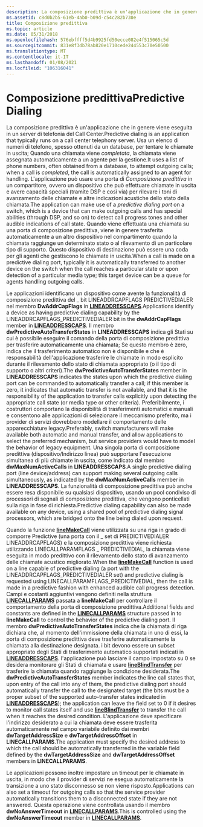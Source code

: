 ```yaml
---
description: La composizione predittiva è un'applicazione che in genere viene eseguita in un server di telefonia del Call Center.
ms.assetid: c8d0b2b5-61eb-4ab0-b09d-c54c282b730e
title: Composizione predittiva
ms.topic: article
ms.date: 05/31/2018
ms.openlocfilehash: 576ebffff5d4b9925fd50ecce082e4f515065c5d
ms.sourcegitcommit: 831e8f3db78ab820e1710cede244553c70e50500
ms.translationtype: MT
ms.contentlocale: it-IT
ms.lasthandoff: 01/08/2021
ms.locfileid: "106316041"
---
```

# <a name="predictive-dialing"></a><span data-ttu-id="52074-103">Composizione predittiva</span><span class="sxs-lookup"><span data-stu-id="52074-103">Predictive Dialing</span></span>

<span data-ttu-id="52074-104">La composizione predittiva è un'applicazione che in genere viene eseguita in un server di telefonia del Call Center.</span><span class="sxs-lookup"><span data-stu-id="52074-104">Predictive dialing is an application that typically runs on a call center telephony server.</span></span> <span data-ttu-id="52074-105">Usa un elenco di numeri di telefono, spesso ottenuti da un database, per tentare le chiamate in uscita; Quando una chiamata viene *completata*, la chiamata viene assegnata automaticamente a un agente per la gestione.</span><span class="sxs-lookup"><span data-stu-id="52074-105">It uses a list of phone numbers, often obtained from a database, to attempt outgoing calls; when a call is *completed*, the call is automatically assigned to an agent for handling.</span></span> <span data-ttu-id="52074-106">L'applicazione può usare una porta di *Composizione predittiva* in un compartitore, ovvero un dispositivo che può effettuare chiamate in uscita e avere capacità speciali (tramite DSP e così via) per rilevare i toni di avanzamento delle chiamate e altre indicazioni acustiche dello stato della chiamata.</span><span class="sxs-lookup"><span data-stu-id="52074-106">The application can make use of a *predictive dialing port* on a switch, which is a device that can make outgoing calls and has special abilities (through DSP, and so on) to detect call progress tones and other audible indications of call state.</span></span> <span data-ttu-id="52074-107">Quando viene effettuata una chiamata su una porta di composizione predittiva, viene in genere trasferita automaticamente a un altro dispositivo nel compartimento quando la chiamata raggiunge un determinato stato o al rilevamento di un particolare tipo di supporto. Questo dispositivo di destinazione può essere una coda per gli agenti che gestiscono le chiamate in uscita.</span><span class="sxs-lookup"><span data-stu-id="52074-107">When a call is made on a predictive dialing port, typically it is automatically transferred to another device on the switch when the call reaches a particular state or upon detection of a particular media type; this target device can be a queue for agents handling outgoing calls.</span></span>

<span data-ttu-id="52074-108">Le applicazioni identificano un dispositivo come avente la funzionalità di composizione predittiva del \_ bit LINEADDRCAPFLAGS PREDICTIVEDIALER nel membro **DwAddrCapFlags** in [**LINEADDRESSCAPS**](/windows/desktop/api/Tapi/ns-tapi-lineaddresscaps).</span><span class="sxs-lookup"><span data-stu-id="52074-108">Applications identify a device as having predictive dialing capability by the LINEADDRCAPFLAGS\_PREDICTIVEDIALER bit in the **dwAddrCapFlags** member in [**LINEADDRESSCAPS**](/windows/desktop/api/Tapi/ns-tapi-lineaddresscaps).</span></span> <span data-ttu-id="52074-109">Il membro **dwPredictiveAutoTransferStates** in **LINEADDRESSCAPS** indica gli Stati su cui è possibile eseguire il comando della porta di composizione predittiva per trasferire automaticamente una chiamata; Se questo membro è zero, indica che il trasferimento automatico non è disponibile e che è responsabilità dell'applicazione trasferire le chiamate in modo esplicito durante il rilevamento dello stato di chiamata appropriato (o il tipo di supporto o altri criteri).</span><span class="sxs-lookup"><span data-stu-id="52074-109">The **dwPredictiveAutoTransferStates** member in **LINEADDRESSCAPS** indicates the states upon which the predictive dialing port can be commanded to automatically transfer a call; if this member is zero, it indicates that automatic transfer is not available, and that it is the responsibility of the application to transfer calls explicitly upon detecting the appropriate call state (or media type or other criteria).</span></span> <span data-ttu-id="52074-110">Preferibilmente, i costruttori comportano la disponibilità di trasferimenti automatici e manuali e consentono alle applicazioni di selezionare il meccanismo preferito, ma i provider di servizi dovrebbero modellare il comportamento delle apparecchiature legacy.</span><span class="sxs-lookup"><span data-stu-id="52074-110">Preferably, switch manufacturers will make available both automatic and manual transfer, and allow applications to select the preferred mechanism, but service providers would have to model the behavior of legacy equipment.</span></span> <span data-ttu-id="52074-111">Una singola porta di composizione predittiva (dispositivo/Indirizzo linea) può supportare l'esecuzione simultanea di più chiamate in uscita, come indicato dal membro **dwMaxNumActiveCalls** in **LINEADDRESSCAPS**.</span><span class="sxs-lookup"><span data-stu-id="52074-111">A single predictive dialing port (line device/address) can support making several outgoing calls simultaneously, as indicated by the **dwMaxNumActiveCalls** member in **LINEADDRESSCAPS**.</span></span> <span data-ttu-id="52074-112">La funzionalità di composizione predittiva può anche essere resa disponibile su qualsiasi dispositivo, usando un pool condiviso di processori di segnali di composizione predittiva, che vengono ponticellati sulla riga in fase di richiesta.</span><span class="sxs-lookup"><span data-stu-id="52074-112">Predictive dialing capability can also be made available on any device, using a shared pool of predictive dialing signal processors, which are bridged onto the line being dialed upon request.</span></span>

<span data-ttu-id="52074-113">Quando la funzione [**lineMakeCall**](/windows/desktop/api/Tapi/nf-tapi-linemakecall) viene utilizzata su una riga in grado di comporre Predictive (una porta con il \_ set di PREDICTIVEDIALER LINEADDRCAPFLAGS) e la composizione predittiva viene richiesta utilizzando LINECALLPARAMFLAGS \_ PREDICTIVEDIAL, la chiamata viene eseguita in modo predittivo con il rilevamento dello stato di avanzamento delle chiamate acustico migliorato.</span><span class="sxs-lookup"><span data-stu-id="52074-113">When the [**lineMakeCall**](/windows/desktop/api/Tapi/nf-tapi-linemakecall) function is used on a line capable of predictive dialing (a port with the LINEADDRCAPFLAGS\_PREDICTIVEDIALER set) and predictive dialing is requested using LINECALLPARAMFLAGS\_PREDICTIVEDIAL, then the call is made in a predictive fashion with enhanced audible call progress detection.</span></span> <span data-ttu-id="52074-114">Campi e costanti aggiuntivi vengono definiti nella struttura [**LINECALLPARAMS**](/windows/desktop/api/Tapi/ns-tapi-linecallparams) passata a **lineMakeCall** per controllare il comportamento della porta di composizione predittiva.</span><span class="sxs-lookup"><span data-stu-id="52074-114">Additional fields and constants are defined in the [**LINECALLPARAMS**](/windows/desktop/api/Tapi/ns-tapi-linecallparams) structure passed in to **lineMakeCall** to control the behavior of the predictive dialing port.</span></span> <span data-ttu-id="52074-115">Il membro **dwPredictiveAutoTransferStates** indica che la chiamata di riga dichiara che, al momento dell'immissione della chiamata in uno di essi, la porta di composizione predittiva deve trasferire automaticamente la chiamata alla destinazione designata. i bit devono essere un subset appropriato degli Stati di trasferimento automatico supportati indicati in [**LINEADDRESSCAPS**](/windows/desktop/api/Tapi/ns-tapi-lineaddresscaps). l'applicazione può lasciare il campo impostato su 0 se desidera monitorare gli Stati di chiamata e usare [**lineBlindTransfer**](/windows/desktop/api/Tapi/nf-tapi-lineblindtransfer) per trasferire la chiamata quando raggiunge la condizione desiderata.</span><span class="sxs-lookup"><span data-stu-id="52074-115">The **dwPredictiveAutoTransferStates** member indicates the line call states that, upon entry of the call into any of them, the predictive dialing port should automatically transfer the call to the designated target (the bits must be a proper subset of the supported auto-transfer states indicated in [**LINEADDRESSCAPS**](/windows/desktop/api/Tapi/ns-tapi-lineaddresscaps)); the application can leave the field set to 0 if it desires to monitor call states itself and use [**lineBlindTransfer**](/windows/desktop/api/Tapi/nf-tapi-lineblindtransfer) to transfer the call when it reaches the desired condition.</span></span> <span data-ttu-id="52074-116">L'applicazione deve specificare l'indirizzo desiderato a cui la chiamata deve essere trasferita automaticamente nel campo variabile definito dai membri **dwTargetAddressSize** e **dwTargetAddressOffset** in **LINECALLPARAMS**.</span><span class="sxs-lookup"><span data-stu-id="52074-116">The application must specify the desired address to which the call should be automatically transferred in the variable field defined by the **dwTargetAddressSize** and **dwTargetAddressOffset** members in **LINECALLPARAMS**.</span></span>

<span data-ttu-id="52074-117">Le applicazioni possono inoltre impostare un timeout per le chiamate in uscita, in modo che il provider di servizi ne esegua automaticamente la transizione a uno stato disconnesso se non viene risposto.</span><span class="sxs-lookup"><span data-stu-id="52074-117">Applications can also set a timeout for outgoing calls so that the service provider automatically transitions them to a disconnected state if they are not answered.</span></span> <span data-ttu-id="52074-118">Questa operazione viene controllata usando il membro **dwNoAnswerTimeout** in [**LINECALLPARAMS**](/windows/desktop/api/Tapi/ns-tapi-linecallparams).</span><span class="sxs-lookup"><span data-stu-id="52074-118">This is controlled using the **dwNoAnswerTimeout** member in [**LINECALLPARAMS**](/windows/desktop/api/Tapi/ns-tapi-linecallparams).</span></span>

 

 




